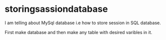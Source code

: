 # storingsassiondatabase

I am telling about MySql database i.e how to store session in SQL database.

First make database and then make any table with desired varibles in it.
